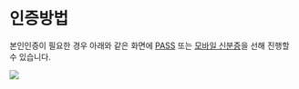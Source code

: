 # 인증방법

본인인증이 필요한 경우 아래와 같은 화면에 [PASS](undefined.md) 또는 [모바일 신분증](undefined-1.md)을 선해 진행할 수 있습니다.

![](<../../../.gitbook/assets/공통\_인증 방법 선택.png>)

